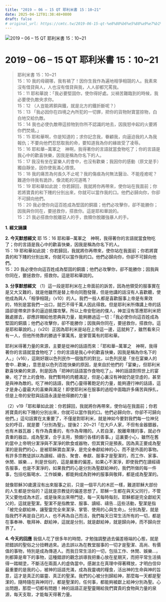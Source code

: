 ```yaml
---
title: "2019 – 06 – 15 QT 耶利米書 15：10~21"
date: 2025-04-12T01:38:48+0800
draft: false
# original_url: https://cmtc.tw/2019-06-15-qt-%e8%80%b6%e5%88%a9%e7%b1%b3%e6%9b%b8-15%ef%bc%9a1021
---
```


![2019 – 06 – 15 QT 耶利米書 15：10\~21](/images/qt.jpg   "2019 – 06 – 15 QT 耶利米書 15：10\~21")

# 2019 – 06 – 15 QT 耶利米書 15：10\~21

> 耶利米書 15：10\~21  
> 15：10 我的母親哪，我有禍了！因你生我作為遍地相爭相競的人。我素來沒有借貸與人，人也沒有借貸與我，人人卻都咒罵我。  
> 15：11 耶和華說：「我必要堅固你，使你得好處。災禍苦難臨到的時候，我必要使仇敵央求你。  
> 15：12 （人豈能將銅與鐵，就是北方的鐵折斷呢？）  
> 15：13 「我必因你在四境之內所犯的一切罪，把你的貨物財寶當掠物，白白地交給仇敵。  
> 15：14 我也必使仇敵帶這掠物到你所不認識的地去，因我怒中起的火要將你們焚燒。」  
> 15：15 耶和華啊，你是知道的；求你記念我，眷顧我，向逼迫我的人為我報仇；不要向他們忍怒取我的命，要知道我為你的緣故受了凌辱。  
> 15：16 耶和華─萬軍之　神啊，我得著你的言語就當食物吃了；你的言語是我心中的歡喜快樂，因我是稱為你名下的人。  
> 15：17 我沒有坐在宴樂人的會中，也沒有歡樂；我因你的感動（原文是手）獨自靜坐，因你使我滿心憤恨。  
> 15：18 我的痛苦為何長久不止呢？我的傷痕為何無法醫治、不能痊癒呢？難道你待我有詭詐，像流乾的河道嗎？  
> 15：19 耶和華如此說：你若歸回，我就將你再帶來，使你站在我面前；你若將寶貴的和下賤的分別出來，你就可以當作我的口。他們必歸向你，你卻不可歸向他們。  
> 15：20 我必使你向這百姓成為堅固的銅牆；他們必攻擊你，卻不能勝你；因我與你同在，要拯救你，搭救你。這是耶和華說的。  
> 15：21 我必搭救你脫離惡人的手，救贖你脫離強暴人的手。

**1. 經文誦讀**

**2.  今天默想經文**
耶 15：16 耶和華─萬軍之　神啊，我得著你的言語就當食物吃了；你的言語是我心中的歡喜快樂，因我是稱為你名下的人。  
15：19 耶和華如此說：你若歸回，我就將你再帶來，使你站在我面前；你若將寶貴的和下賤的分別出來，你就可以當作我的口。他們必歸向你，你卻不可歸向他們。  
15：20 我必使你向這百姓成為堅固的銅牆；他們必攻擊你，卻不能勝你；因我與你同在，要拯救你，搭救你。這是耶和華說的。

**3. 分享默想經文**
（1）這一段是耶利米在上帝面前的訴苦，因為他領受的服事實在是又大又難的，就是他雖然是替上帝向同胞發聲，但是他講的話沒有人喜歡聽，使他成為與人「相爭相競」（v10）的人。我們一般人都是喜歡服事上帝是有果效的，特別是當我們一出口，就巴不得千萬人因此得救。但是耶利米所傳講上帝的話語卻是帶來許多的逼迫抵擋攻擊。所以上帝安慰祂的僕人，神並沒有答應耶利米把難處挪去，卻應許賜給他恩典與力量，能夠勝過這一切：「我必使你向這百姓成為堅固的銅牆；他們必攻擊你，卻不能勝你；因我與你同在，要拯救你，搭救你。這是耶和華說的。」（v20）正因為耶利米是站在上帝這一邊，這就夠了，雖然看來只有一人，但他所倚靠的勝過千軍萬馬，是掌管萬有的耶和華。

耶利米得著力量的來源，主要是從神的話語而來：「耶和華─萬軍之　神啊，我得著你的言語就當食物吃了；你的言語是我心中的歡喜快樂，因我是稱為你名下的人。」（v16），這剛好跟以色列民作一個強烈的對比，以色列民是「坐在宴樂人的會中…歡樂」，意思是以色列百姓快樂的原因，是來自於他們的「宴樂」，但耶利米歡喜快樂的來源，則是因為「把神的話語當作食物吃了」。神的話語對照世上的宴樂，吃了世上的食物，我們暫時的肉體滿足，但是心裏沒有神就仍是空虛的，甚至是與神為敵的。吃了神的話語，我們心靈得著飽足的力量，能夠遵行神的話語，這才是身心靈最大的喜樂與滿足！即使耶利米在服事的過程中面臨許多痛苦與掙扎，但是上帝的安慰與話語永遠是他得勝的力量！

（2）v19「耶和華如此說：你若歸回，我就將你再帶來，使你站在我面前；你若將寶貴的和下賤的分別出來，你就可以當作我的口。他們必歸向你，你卻不可歸向他們。」這句話實在太重要了，不僅是對耶利米，就是神如今要對我們每一位神兒女的呼召，就是要「分別為聖」。提後2：20\~21「在大戶人家，不但有金器銀器，也有木器瓦器；有作為貴重的，有作為卑賤的。人若自潔，脫離卑賤的事，就必作貴重的器皿，成為聖潔，合乎主用，預備行各樣的善事。」這裏要小心，雖然在舊約當中上帝明分潔淨與不潔淨的飲食或器物，但其實只是預表。因為真正要成為聖潔的是我們的心，是被耶穌寶血潔淨，是完全奉獻給神的心，而不是外面的事物。有許多宗教徒誤以為讀經、禱告、聚會、奉獻、服事才是聖潔的，而工作、家事、休閒、娛樂…，則是世俗的，這是嚴重的偏差。如果心不潔淨，即使我們在讀經禱告服事，也是不潔淨的，如果我們的心是分別為聖獻給神的，我們所做的每一件事，包括吃飯喝水、工作娛樂，都能夠成為對神的服事與敬拜，都是成為聖潔的。

就像耶穌30歲還沒有出來服事之前，只是一個平凡的木匠一樣，難道耶穌大部份的人生都是世俗的？這就是宗教徒的偏差思想了。耶穌一生都在與天父同行，不管天父要他成為木匠，或是後來出來帶門徒，每一天每時每刻，耶穌都是完全獻給天父的，這就是聖潔。聖潔不是指教堂、服事、讀經、禱告…這些活動，聖潔是指「被完全獻給神，讓聖靈完全來潔淨、掌管、使用的心與生命」。分別為聖，就是指我們不再是自己的人，也不再為自己而活，我們每天日常生活所有的一切，都是在事奉神、敬拜神、獻給神，這就是分別，就是獻給神，就是歸向神，而不歸向世界了。

**4. 今天的回應**
我個人花了很多年的時間，才勉強調整過去偏差極端的心態，就是把錯誤的聖俗之分扭轉過來。過去誤以為在教堂服事的一切才是聖潔、高尚、有價值的事物，特別是成為傳道人。而我日常生活的一切，包括工作、休閒、娛樂…，則都算是卑下的事物，這種錯謬的觀念誤導我把重心放在星期天，而把平常生活搞得一踏糊塗，不斷活在兩面人的虛偽當中。感謝主在真理中得著釋放，才明白信仰最重要的是我的心，被神的話語充滿，成為我靈魂的糧食，活出神的生命與神的旨意，這才是真正的屬靈、真正的聖潔。我們的心被分別歸給神，那麼每一天都是聖潔的，隨時隨在與神同行，都是聖潔的，任何事，都能夠被獻上給神分別為聖。心出問題，那麼一切都有問題！神的話語正是聖靈賜給我們寶貴的食物與力量的泉源，每天支取，才能每天得著力量。
